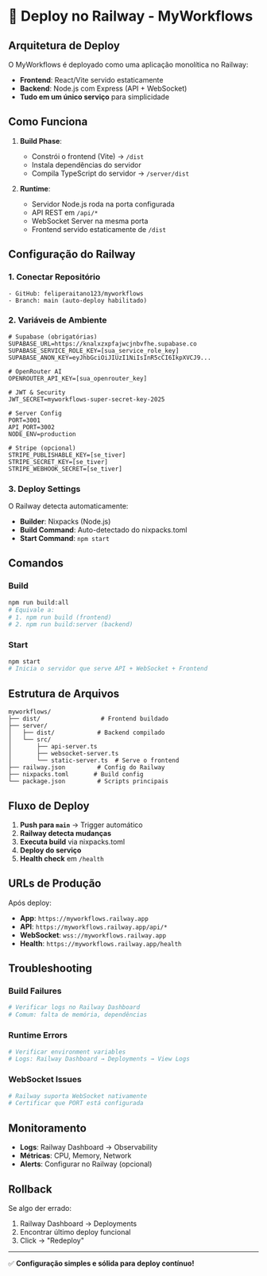 # 🚂 Deploy no Railway - MyWorkflows

## Arquitetura de Deploy

O MyWorkflows é deployado como uma aplicação monolítica no Railway:
- **Frontend**: React/Vite servido estaticamente
- **Backend**: Node.js com Express (API + WebSocket)
- **Tudo em um único serviço** para simplicidade

## Como Funciona

1. **Build Phase**:
   - Constrói o frontend (Vite) → `/dist`
   - Instala dependências do servidor
   - Compila TypeScript do servidor → `/server/dist`

2. **Runtime**:
   - Servidor Node.js roda na porta configurada
   - API REST em `/api/*`
   - WebSocket Server na mesma porta
   - Frontend servido estaticamente de `/dist`

## Configuração do Railway

### 1. Conectar Repositório
```
- GitHub: feliperaitano123/myworkflows
- Branch: main (auto-deploy habilitado)
```

### 2. Variáveis de Ambiente

```env
# Supabase (obrigatórias)
SUPABASE_URL=https://knalxzxpfajwcjnbvfhe.supabase.co
SUPABASE_SERVICE_ROLE_KEY=[sua_service_role_key]
SUPABASE_ANON_KEY=eyJhbGciOiJIUzI1NiIsInR5cCI6IkpXVCJ9...

# OpenRouter AI
OPENROUTER_API_KEY=[sua_openrouter_key]

# JWT & Security
JWT_SECRET=myworkflows-super-secret-key-2025

# Server Config
PORT=3001
API_PORT=3002
NODE_ENV=production

# Stripe (opcional)
STRIPE_PUBLISHABLE_KEY=[se_tiver]
STRIPE_SECRET_KEY=[se_tiver]
STRIPE_WEBHOOK_SECRET=[se_tiver]
```

### 3. Deploy Settings

O Railway detecta automaticamente:
- **Builder**: Nixpacks (Node.js)
- **Build Command**: Auto-detectado do nixpacks.toml
- **Start Command**: `npm start`

## Comandos

### Build
```bash
npm run build:all
# Equivale a:
# 1. npm run build (frontend)
# 2. npm run build:server (backend)
```

### Start
```bash
npm start
# Inicia o servidor que serve API + WebSocket + Frontend
```

## Estrutura de Arquivos

```
myworkflows/
├── dist/                 # Frontend buildado
├── server/
│   ├── dist/            # Backend compilado
│   └── src/
│       ├── api-server.ts
│       ├── websocket-server.ts
│       └── static-server.ts  # Serve o frontend
├── railway.json         # Config do Railway
├── nixpacks.toml       # Build config
└── package.json         # Scripts principais
```

## Fluxo de Deploy

1. **Push para `main`** → Trigger automático
2. **Railway detecta mudanças**
3. **Executa build** via nixpacks.toml
4. **Deploy do serviço**
5. **Health check** em `/health`

## URLs de Produção

Após deploy:
- **App**: `https://myworkflows.railway.app`
- **API**: `https://myworkflows.railway.app/api/*`
- **WebSocket**: `wss://myworkflows.railway.app`
- **Health**: `https://myworkflows.railway.app/health`

## Troubleshooting

### Build Failures
```bash
# Verificar logs no Railway Dashboard
# Comum: falta de memória, dependências
```

### Runtime Errors
```bash
# Verificar environment variables
# Logs: Railway Dashboard → Deployments → View Logs
```

### WebSocket Issues
```bash
# Railway suporta WebSocket nativamente
# Certificar que PORT está configurada
```

## Monitoramento

- **Logs**: Railway Dashboard → Observability
- **Métricas**: CPU, Memory, Network
- **Alerts**: Configurar no Railway (opcional)

## Rollback

Se algo der errado:
1. Railway Dashboard → Deployments
2. Encontrar último deploy funcional
3. Click → "Redeploy"

---
✅ **Configuração simples e sólida para deploy contínuo!**